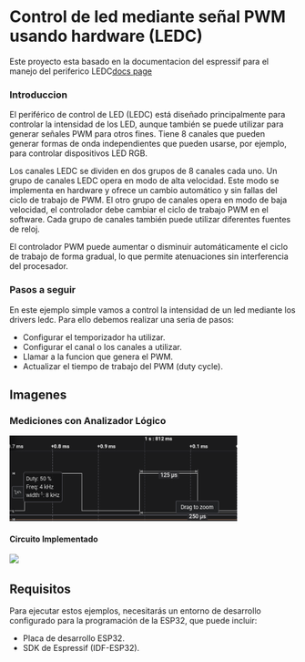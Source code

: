 # Control de led mediante señal PWM usando hardware (LEDC)


Este proyecto esta basado en la documentacion del espressif para el manejo del periferico LEDC[docs page](https://docs.espressif.com/projects/esp-idf/en/stable/esp32/api-reference/peripherals/ledc.html)

### Introduccion 

El periférico de control de LED (LEDC) está diseñado principalmente para controlar la intensidad de los LED, aunque también se puede utilizar para generar señales PWM para otros fines. Tiene 8 canales que pueden generar formas de onda independientes que pueden usarse, por ejemplo, para controlar dispositivos LED RGB.

Los canales LEDC se dividen en dos grupos de 8 canales cada uno. Un grupo de canales LEDC opera en modo de alta velocidad. Este modo se implementa en hardware y ofrece un cambio automático y sin fallas del ciclo de trabajo de PWM. El otro grupo de canales opera en modo de baja velocidad, el controlador debe cambiar el ciclo de trabajo PWM en el software. Cada grupo de canales también puede utilizar diferentes fuentes de reloj.

El controlador PWM puede aumentar o disminuir automáticamente el ciclo de trabajo de forma gradual, lo que permite atenuaciones sin interferencia del procesador.


### Pasos a seguir
En este ejemplo simple vamos a control la intensidad de un led mediante los drivers ledc. Para ello debemos realizar una seria de pasos:
- Configurar el temporizador ha utilizar.
- Configurar el canal o los canales a utilizar.
- Llamar a la funcion que genera el PWM.
- Actualizar el tiempo de trabajo del PWM (duty cycle).


## Imagenes

### Mediciones con Analizador Lógico
<img src="imgs/pwm.png" width="400" />

#### Circuito Implementado
<img src="imgs/circuito.png" width="400" />


## Requisitos

Para ejecutar estos ejemplos, necesitarás un entorno de desarrollo configurado para la programación de la ESP32, que puede incluir:

- Placa de desarrollo ESP32.
- SDK de Espressif (IDF-ESP32).